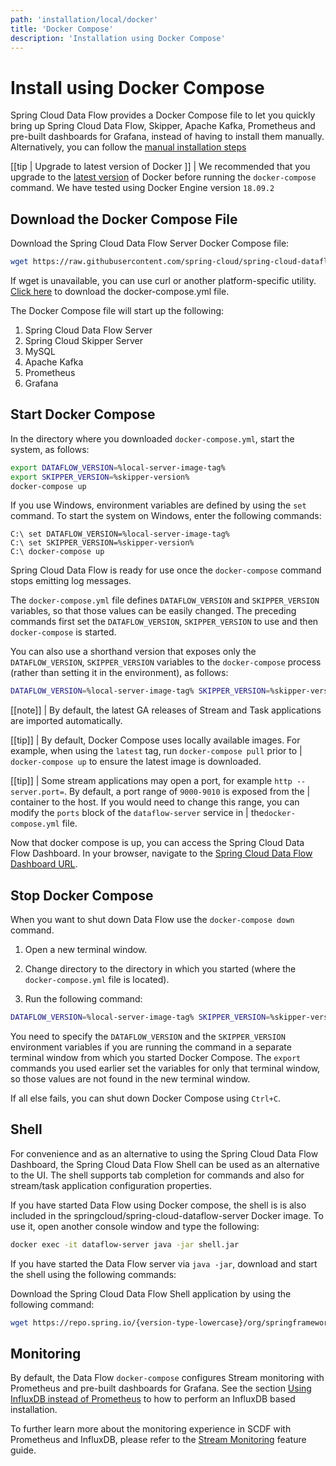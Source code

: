 ```yaml
---
path: 'installation/local/docker'
title: 'Docker Compose'
description: 'Installation using Docker Compose'
---
```


# Install using Docker Compose

Spring Cloud Data Flow provides a Docker Compose file to let you quickly bring up Spring Cloud Data Flow, Skipper, Apache Kafka, Prometheus and pre-built dashboards for Grafana, instead of having to install them manually.
Alternatively, you can follow the [manual installation steps](%currentPath%/installation/local/manual)

[[tip | Upgrade to latest version of Docker ]]
| We recommended that you upgrade to the [latest version](https://docs.docker.com/compose/install/) of Docker before running the `docker-compose` command. We have tested using Docker Engine version `18.09.2`

## Download the Docker Compose File

Download the Spring Cloud Data Flow Server Docker Compose file:

```bash
wget https://raw.githubusercontent.com/spring-cloud/spring-cloud-dataflow/%dataflow-version%/spring-cloud-dataflow-server/docker-compose.yml
```

<!--NOTE-->

If wget is unavailable, you can use curl or another platform-specific utility. [Click here](https://raw.githubusercontent.com/spring-cloud/spring-cloud-dataflow/%dataflow-version%/spring-cloud-dataflow-server/docker-compose.yml) to download the docker-compose.yml file.

<!--END_NOTE-->

The Docker Compose file will start up the following:

1. Spring Cloud Data Flow Server
1. Spring Cloud Skipper Server
1. MySQL
1. Apache Kafka
1. Prometheus
1. Grafana

## Start Docker Compose

In the directory where you downloaded `docker-compose.yml`, start the system, as follows:

```bash
export DATAFLOW_VERSION=%local-server-image-tag%
export SKIPPER_VERSION=%skipper-version%
docker-compose up
```

If you use Windows, environment variables are defined by using the `set`
command. To start the system on Windows, enter the following commands:

    C:\ set DATAFLOW_VERSION=%local-server-image-tag%
    C:\ set SKIPPER_VERSION=%skipper-version%
    C:\ docker-compose up

Spring Cloud Data Flow is ready for use once the `docker-compose` command stops emitting log messages.

The `docker-compose.yml` file defines `DATAFLOW_VERSION` and `SKIPPER_VERSION` variables, so that those values can
be easily changed.
The preceding commands first set the `DATAFLOW_VERSION`, `SKIPPER_VERSION` to use and then `docker-compose` is started.

You can also use a shorthand version that exposes only the `DATAFLOW_VERSION`, `SKIPPER_VERSION` variables to the `docker-compose` process (rather than setting it in the environment), as follows:

```bash
DATAFLOW_VERSION=%local-server-image-tag% SKIPPER_VERSION=%skipper-version% docker-compose up
```

[[note]]
| By default, the latest GA releases of Stream and Task applications are imported automatically.

[[tip]]
| By default, Docker Compose uses locally available images. For example, when using the `latest` tag, run `docker-compose pull` prior to
| `docker-compose up` to ensure the latest image is downloaded.

[[tip]]
| Some stream applications may open a port, for example `http --server.port=`. By default, a port range of `9000-9010` is exposed from the
| container to the host. If you would need to change this range, you can modify the `ports` block of the `dataflow-server` service in
| the`docker-compose.yml` file.

Now that docker compose is up, you can access the Spring Cloud Data Flow Dashboard.
In your browser, navigate to the [Spring Cloud Data Flow Dashboard URL](http://localhost:9393/dashboard).

## Stop Docker Compose

When you want to shut down Data Flow use the `docker-compose down` command.

1. Open a new terminal window.

1. Change directory to the directory in which you started (where the
   `docker-compose.yml` file is located).

1. Run the following command:

```bash
DATAFLOW_VERSION=%local-server-image-tag% SKIPPER_VERSION=%skipper-version% docker-compose down
```

<!--NOTE-->

You need to specify the `DATAFLOW_VERSION` and the `SKIPPER_VERSION` environment variables if you are running the command in a separate terminal window from which you started Docker Compose. The `export` commands you used earlier set the variables for only that terminal window, so those values are not found in the new terminal window.

<!--END_NOTE-->

If all else fails, you can shut down Docker Compose using `Ctrl+C`.

## Shell

For convenience and as an alternative to using the Spring Cloud Data Flow Dashboard, the Spring Cloud Data Flow Shell can be used as an alternative to the UI.
The shell supports tab completion for commands and also for stream/task application configuration properties.

If you have started Data Flow using Docker compose, the shell is is also included in the springcloud/spring-cloud-dataflow-server Docker image.
To use it, open another console window and type the following:

```bash
docker exec -it dataflow-server java -jar shell.jar
```

If you have started the Data Flow server via `java -jar`, download and start the shell using the following commands:

Download the Spring Cloud Data Flow Shell application by using the following command:

```bash
wget https://repo.spring.io/{version-type-lowercase}/org/springframework/cloud/spring-cloud-dataflow-shell/{%dataflow-version%}/spring-cloud-dataflow-shell-{%dataflow-version%}.jar
```

<!-- **TODO add link/create content for shell** -->

## Monitoring

By default, the Data Flow `docker-compose` configures Stream monitoring with Prometheus and pre-built dashboards for Grafana.
See the section [Using InfluxDB instead of Prometheus](%currentPath%/installation/local/docker-customize/#using-influxdb-instead-of-prometheus-for-monitoring) to how to perform an InfluxDB based installation.

To further learn more about the monitoring experience in SCDF with Prometheus and InfluxDB, please refer to the [Stream Monitoring](%currentPath%/feature-guides/streams/monitoring#local) feature guide.
